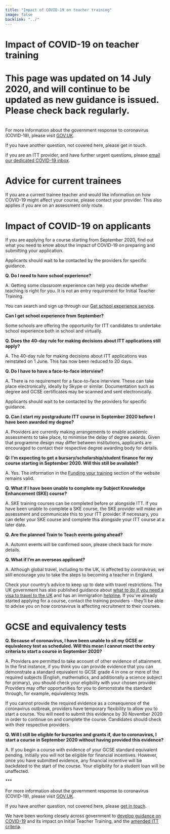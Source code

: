 ```yaml
---
title: "Impact of COVID-19 on teacher training"
image: false
backlink: "../"
---
```


<div class="content__right">

</div>

<div class="content__left">
    <h1>Impact of COVID-19 on teacher training</h1>
    <h1>This page was updated on 14 July 2020, and will continue to be updated as new guidance is issued. Please check back regularly.</h1>
    <p>
        <br/>
        For more information about the government response to coronavirus (COVID-19), please visit <a href="https://www.gov.uk/coronavirus">GOV.UK</a>.
    </p>
    <p>
        If you have another question, not covered here, please get in touch.
    </p>
    <p>
        If you are an ITT provider, and have further urgent questions, please <a href="mailto:DfE.coronavirushelpline@education.gov.uk">email our dedicated COVID-19 inbox</a>.
    </p>
    
    
    
    
   <h1>Advice for current trainees</h1>
        <p>If you are a current trainee teacher and would like information on how COVID-19 might affect your course, please contact your provider. This also applies if you are on an assessment only route.</p>
        
   <h1>Impact of COVID-19 on applicants</h1>
        <p>If you are applying for a course starting from September 2020, find out what you need to know about the impact of COVID-19 on preparing and submitting your application.</p>  
        <p>Applicants should wait to be contacted by the providers for specific guidance.</p>
        <p><strong>Q. Do I need to have school experience?</strong></p>
        <p>A. Getting some classroom experience can help you decide whether teaching is right for you. It is not an entry requirement for Initial Teacher Training.</p>
<p>You can search and sign up through our <a href="https://schoolexperience.education.gov.uk/" target="_blank">Get school experience service</a>.</p>
<p><strong>Can I get school experience from September?</strong></p>
<p>Some schools are offering the opportunity for ITT candidates to undertake school experience both in school and virtually.</p>
        <p><strong>Q. Does the 40-day rule for making decisions about ITT applications still apply?</strong></p>
        <p>A. The 40-day rule for making decisions about ITT applications was reinstated on 1 June. This has now been reduced to 20 days.</p>
        <p><strong>Q. Do I have to have a face-to-face interview?</strong></p>
        <p>A. There is no requirement for a face-to-face interview. These can take place electronically, ideally by Skype or similar. Documentation such as degree and GCSE certificates may be scanned and sent electronically.</p>
        <p>Applicants should wait to be contacted by the providers for specific guidance.</p>
        <p><strong>Q. Can I start my postgraduate ITT course in September 2020 before I have been awarded my degree?</strong></p>
        <p>A. Providers are currently making arrangements to enable academic assessments to take place, to minimise the delay of degree awards. Given that programme design may differ between institutions, applicants are encouraged to contact their respective degree awarding body for details.</p>
       <p><strong> Q: I’m expecting to get a bursary/scholarship/student finance for my course starting in September 2020. Will this still be available?</strong></p>
        <p>A. Yes. The information in the <a href="../funding-your-training">Funding your training</a> section of the website remains valid.</p>
        <p><strong>Q. What if I have been unable to complete my Subject Knowledge Enhancement (SKE) course?</strong></p>
        <p>A. SKE training courses can be completed before or alongside ITT. If you have been unable to complete a SKE course, the SKE provider will make an assessment and communicate this to your ITT provider. If necessary, you can defer your SKE course and complete this alongside your ITT course at a later date.</p>
       <p><strong> Q. Are the planned Train to Teach events going ahead?</strong></p>
        <p>A. Autumn events will be confirmed soon, please check back for more details.</p>
       <p><strong> Q. What if I’m an overseas applicant?</strong></p>
        <p>A. Although global travel, including to the UK, is affected by coronavirus, we still encourage you to take the steps to becoming a teacher in England.</p> 
        <p>Check your country’s advice to keep up to date with travel restrictions. The UK government has also published guidance about <a href="https://www.gov.uk/guidance/coronavirus-covid-19-advice-for-uk-visa-applicants-and-temporary-uk-residents#outside-uk" target="_blank">what to do if you need a visa to travel to the UK</a> and has an immigration <a href="https://www.gov.uk/guidance/coronavirus-covid-19-advice-for-uk-visa-applicants-and-temporary-uk-residents#helpline" target="_blank">helpline</a>. If you’ve already started applying for a course, contact the training providers - they’ll be able to advise you on how coronavirus is affecting recruitment to their courses.</p>
        
   <h1>GCSE and equivalency tests</h1>
        <p><strong>Q. Because of coronavirus, I have been unable to sit my GCSE or equivalency test as scheduled. Will this mean I cannot meet the entry criteria to start a course in September 2020?</strong></p>
       <p> A. Providers are permitted to take account of other evidence of attainment. In the first instance, if you think you can provide evidence that you can demonstrate a standard equivalent to GCSE grade 4 in one or more of the required subjects (English, mathematics, and additionally a science subject for primary), you should check your eligibility with your chosen provider. Providers may offer opportunities for you to demonstrate the standard through, for example, equivalency tests.</p>
        <p>If you cannot provide the required evidence as a consequence of the coronavirus outbreak, providers have temporary flexibility to allow you to start a course. You will need to submit this evidence by 30 November 2020 in order to continue on and complete the course. Candidates should check with their respective providers.</p>
        <p><strong>Q. Will I still be eligible for bursaries and grants if, due to coronavirus, I start a course in September 2020 without having provided this evidence?</strong></p>
        <p>A. If you begin a course with evidence of your GCSE standard equivalent pending, initially you will not be eligible for financial incentives. However, once you have submitted evidence, any financial incentive will be backdated to the start of the course. Your eligibility for a student loan will be unaffected.</p>
        ***
       <p> For more information about the government response to coronavirus (COVID-19), please visit <a href="https://www.gov.uk/coronavirus" target="_blank">GOV.UK</a>.</p>
        <p>If you have another question, not covered here, please <a href="https://getintoteaching.education.gov.uk#talk-to-us" target="_blank">get in touch</a>.</p>
        <p>We have been working closely across government to <a href="https://www.gov.uk/government/publications/coronavirus-covid-19-initial-teacher-training-itt" target="_blank">develop guidance on COVID-19</a> and its impact on Initial Teacher Training, and the <a href="https://www.gov.uk/government/publications/initial-teacher-training-criteria" target="_blank"> amended ITT criteria</a>.</p> 
    

</div>











